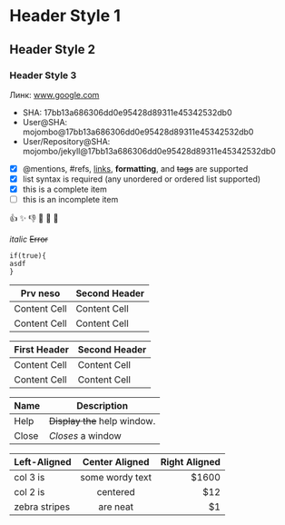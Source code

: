 # Header Style 1

## Header Style 2

### Header Style 3


Линк: www.google.com



* SHA: 17bb13a686306dd0e95428d89311e45342532db0
* User@SHA: mojombo@17bb13a686306dd0e95428d89311e45342532db0
* User/Repository@SHA: mojombo/jekyll@17bb13a686306dd0e95428d89311e45342532db0


- [x] @mentions, #refs, [links](https://google.com), **formatting**, and <del>tags</del> are supported 
- [x] list syntax is required (any unordered or ordered list supported) 
- [x] this is a complete item 
- [ ] this is an incomplete item

:+1:
:sparkles:
:-1:
:100:
:1234:
:8ball:

_italic_
~~Error~~
```
if(true){
asdf
}
```

Prv neso  | Second Header
------------- | -------------
Content Cell  | Content Cell
Content Cell  | Content Cell

| First Header  | Second Header |
| ------------- | ------------- |
| Content Cell  | Content Cell  |
| Content Cell  | Content Cell  |

| Name | Description          |
| ------------- | ----------- |
| Help      | ~~Display the~~ help window.|
| Close     | _Closes_ a window     |

| Left-Aligned  | Center Aligned  | Right Aligned |
| :------------ |:---------------:| -----:|
| col 3 is      | some wordy text | $1600 |
| col 2 is      | centered        |   $12 |
| zebra stripes | are neat        |    $1 |
